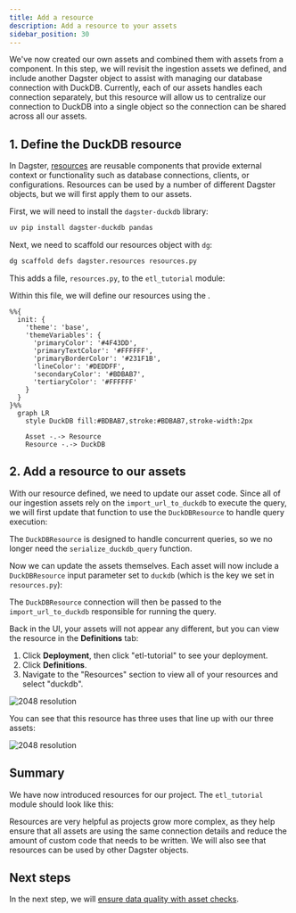 ```yaml
---
title: Add a resource
description: Add a resource to your assets
sidebar_position: 30
---
```


We've now created our own assets and combined them with assets from a component. In this step, we will revisit the ingestion assets we defined, and include another Dagster object to assist with managing our database connection with DuckDB. Currently, each of our assets handles each connection separately, but this resource will allow us to centralize our connection to DuckDB into a single object so the connection can be shared across all our assets.



## 1. Define the DuckDB resource

In Dagster, [resources](/guides/build/external-resources) are reusable components that provide external context or functionality such as database connections, clients, or configurations. Resources can be used by a number of different Dagster objects, but we will first apply them to our assets.

First, we will need to install the `dagster-duckdb` library:

```bash
uv pip install dagster-duckdb pandas
```

Next, we need to scaffold our resources object with `dg`:

```bash
dg scaffold defs dagster.resources resources.py
```

This adds a file, `resources.py`, to the `etl_tutorial` module:

<CliInvocationExample path="docs_snippets/docs_snippets/guides/tutorials/etl_tutorial/tree/resources.txt" />

Within this file, we will define our resources using the <PyObject section="definitions" module="dagster" object="Definitions" decorator />.

<CodeExample
  path="docs_snippets/docs_snippets/guides/tutorials/etl_tutorial/src/etl_tutorial/defs/resources.py"
  language="python"
  title="src/etl_tutorial/defs/resources.py"
/>


```mermaid
%%{
  init: {
    'theme': 'base',
    'themeVariables': {
      'primaryColor': '#4F43DD',
      'primaryTextColor': '#FFFFFF',
      'primaryBorderColor': '#231F1B',
      'lineColor': '#DEDDFF',
      'secondaryColor': '#BDBAB7',
      'tertiaryColor': '#FFFFFF'
    }
  }
}%%
  graph LR
    style DuckDB fill:#BDBAB7,stroke:#BDBAB7,stroke-width:2px

    Asset -.-> Resource
    Resource -.-> DuckDB
```

## 2. Add a resource to our assets

With our resource defined, we need to update our asset code. Since all of our ingestion assets rely on the `import_url_to_duckdb` to execute the query, we will first update that function to use the `DuckDBResource` to handle query execution:

<CodeExample
  path="docs_snippets/docs_snippets/guides/tutorials/etl_tutorial/src/etl_tutorial/defs/assets.py"
  language="python"
  startAfter="start_import_url_to_duckdb_with_resource"
  endBefore="end_import_url_to_duckdb_with_resource"
  title="src/etl_tutorial/defs/assets/py"
/>

The `DuckDBResource` is designed to handle concurrent queries, so we no longer need the `serialize_duckdb_query` function.

Now we can update the assets themselves. Each asset will now include a `DuckDBResource` input parameter set to `duckdb` (which is the key we set in `resources.py`):

<CodeExample
  path="docs_snippets/docs_snippets/guides/tutorials/etl_tutorial/src/etl_tutorial/defs/assets.py"
  language="python"
  startAfter="start_ingest_assets_2"
  endBefore="end_ingest_assets_2"
  title="src/etl_tutorial/defs/assets.py"
/>

The `DuckDBResource` connection will then be passed to the `import_url_to_duckdb` responsible for running the query.

Back in the UI, your assets will not appear any different, but you can view the resource in the **Definitions** tab:

1. Click **Deployment**, then click "etl-tutorial" to see your deployment.
2. Click **Definitions**.
3. Navigate to the "Resources" section to view all of your resources and select "duckdb".

![2048 resolution](/images/tutorial/etl-tutorial/resources.png)

You can see that this resource has three uses that line up with our three assets:

![2048 resolution](/images/tutorial/etl-tutorial/resources-dep.png)

## Summary

We have now introduced resources for our project. The `etl_tutorial` module should look like this:

<CliInvocationExample path="docs_snippets/docs_snippets/guides/tutorials/etl_tutorial/tree/step-2.txt" />

Resources are very helpful as projects grow more complex, as they help ensure that all assets are using the same connection details and reduce the amount of custom code that needs to be written. We will also see that resources can be used by other Dagster objects.

## Next steps

In the next step, we will [ensure data quality with asset checks](/etl-pipeline-tutorial/data-quality).
